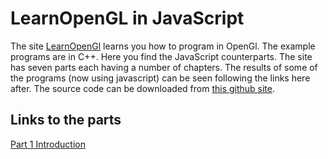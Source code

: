 # LearnOpenGL in JavaScript

The site [LearnOpenGl](http://www.learnOpenGl.com) learns you how to program in OpenGl. The example programs are in C++. 
Here you find the JavaScript counterparts. The site has seven parts each having a number of chapters. The results of some of the programs
(now using javascript) can be seen following the links here after. The source code can be downloaded from [this github site](http://github.com/d3q3/LearnOpenGl/).

## Links to the parts

[Part 1 Introduction](./p1B.html)
